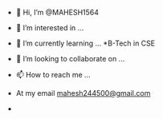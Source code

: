 - 👋 Hi, I’m @MAHESH1564
- 👀 I’m interested in ...
    
- 🌱 I’m currently learning ...
   *B-Tech in CSE
- 💞️ I’m looking to collaborate on ...
- 📫 How to reach me ...
- At my email mahesh244500@gmail.com
- 

<!---
MAHESH1564/MAHESH1564 is a ✨ special ✨ repository because its `README.md` (this file) appears on your GitHub profile.
You can click the Preview link to take a look at your changes.
--->
